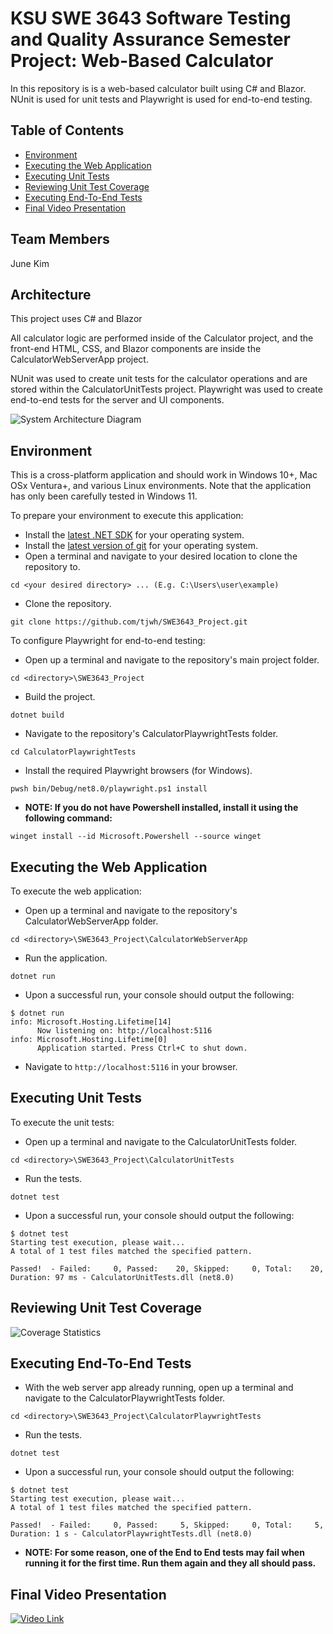 # KSU SWE 3643 Software Testing and Quality Assurance Semester Project: Web-Based Calculator
In this repository is is a web-based calculator built using C# and Blazor. NUnit is used for unit tests and
Playwright is used for end-to-end testing.

## Table of Contents
- [Environment](#environment)
- [Executing the Web Application](#executing-the-web-application)
- [Executing Unit Tests](#executing-unit-tests)
- [Reviewing Unit Test Coverage](#reviewing-unit-test-coverage)
- [Executing End-To-End Tests](#executing-end-to-end-tests)
- [Final Video Presentation](#final-video-presentation)

## Team Members
June Kim

## Architecture
This project uses C# and Blazor

All calculator logic are performed inside of the Calculator project, and the front-end HTML, CSS, and Blazor components are
inside the CalculatorWebServerApp project. 

NUnit was used to create unit tests for the calculator operations
and are stored within the CalculatorUnitTests project. 
Playwright was used to create end-to-end 
tests for the server and UI components.

![System Architecture Diagram](https://imgur.com/a/V1c4G82)

## Environment
This is a cross-platform application and should work in Windows 10+, Mac OSx Ventura+, and various Linux 
environments. Note that the application has only been carefully tested in Windows 11.

To prepare your environment to execute this application:
* Install the [latest .NET SDK](https://dotnet.microsoft.com/en-us/download/dotnet/9.0) for your operating system.
* Install the [latest version of git](https://git-scm.com/download/win) for your operating system.
* Open a terminal and navigate to your desired location to clone the repository to.

`cd <your desired directory> ... (E.g. C:\Users\user\example)`
  
* Clone the repository.

`git clone https://github.com/tjwh/SWE3643_Project.git`

To configure Playwright for end-to-end testing:
* Open up a terminal and navigate to the repository's main project folder.

`cd <directory>\SWE3643_Project`

* Build the project.

`dotnet build`

* Navigate to the repository's CalculatorPlaywrightTests folder.

`cd CalculatorPlaywrightTests`

* Install the required Playwright browsers (for Windows).

`pwsh bin/Debug/net8.0/playwright.ps1 install`

* __NOTE: If you do not have Powershell installed, install it using the following command:__

`winget install --id Microsoft.Powershell --source winget`

## Executing the Web Application
To execute the web application: 

* Open up a terminal and navigate to the repository's CalculatorWebServerApp folder.

`cd <directory>\SWE3643_Project\CalculatorWebServerApp`

* Run the application.

`dotnet run`

* Upon a successful run, your console should output the following:
```
$ dotnet run
info: Microsoft.Hosting.Lifetime[14]
      Now listening on: http://localhost:5116
info: Microsoft.Hosting.Lifetime[0]
      Application started. Press Ctrl+C to shut down.
```

* Navigate to `http://localhost:5116` in your browser.

## Executing Unit Tests
To execute the unit tests:

* Open up a terminal and navigate to the CalculatorUnitTests folder.

`cd <directory>\SWE3643_Project\CalculatorUnitTests`

* Run the tests.

`dotnet test`

* Upon a successful run, your console should output the following:
```
$ dotnet test
Starting test execution, please wait...
A total of 1 test files matched the specified pattern.

Passed!  - Failed:     0, Passed:    20, Skipped:     0, Total:    20,
Duration: 97 ms - CalculatorUnitTests.dll (net8.0)
```

## Reviewing Unit Test Coverage
![Coverage Statistics](https://i.imgur.com/d1CNSxQ.png)

## Executing End-To-End Tests
* With the web server app already running, open up a terminal and navigate to the CalculatorPlaywrightTests folder.

`cd <directory>\SWE3643_Project\CalculatorPlaywrightTests`

* Run the tests.

`dotnet test`

* Upon a successful run, your console should output the following:
```
$ dotnet test
Starting test execution, please wait...
A total of 1 test files matched the specified pattern.

Passed!  - Failed:     0, Passed:     5, Skipped:     0, Total:     5,
Duration: 1 s - CalculatorPlaywrightTests.dll (net8.0)
```

* __NOTE: For some reason, one of the End to End tests may fail when running it for the first time. Run them again and they all should pass.__

## Final Video Presentation
[![Video Link](https://i.imgur.com/LsmM3Se.png)](https://www.youtube.com/watch?v=k0-N-1a8jpw)